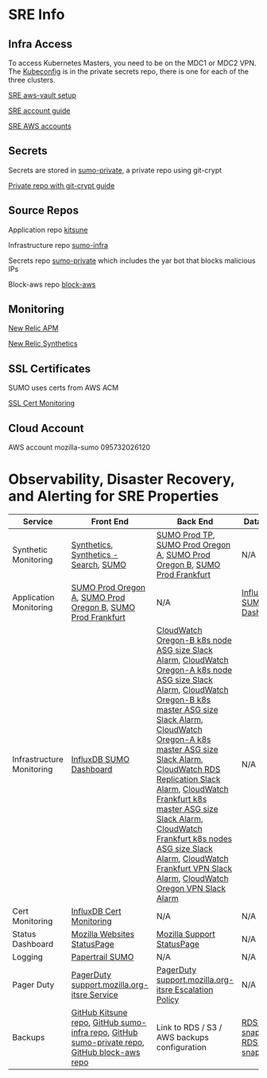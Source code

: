 # SRE Info

## Infra Access
To access Kubernetes Masters, you need to be on the MDC1 or MDC2 VPN.  The [Kubeconfig](https://github.com/mozilla-it/sumo-private/blob/master/us-west-2a/kubectl.us-west-2a.conf) is in the private secrets repo, there is one for each of the three clusters.

[SRE aws-vault setup](https://mana.mozilla.org/wiki/display/SRE/aws-vault)

[SRE account guide](https://mana.mozilla.org/wiki/display/SRE/AWS+Account+access+guide)

[SRE AWS accounts](https://github.com/mozilla-it/itsre-accounts/blob/master/accounts/mozilla-itsre/terraform.tfvars#L5)

## Secrets
Secrets are stored in [sumo-private](https://github.com/mozilla-it/sumo-private/), a private repo using git-crypt

[Private repo with git-crypt guide](https://mana.mozilla.org/wiki/display/SRE/Private+repos+with+git-crypt)

## Source Repos
Application repo [kitsune](https://github.com/mozilla/kitsune)

Infrastructure repo [sumo-infra](https://github.com/mozilla-it/sumo-infra)

Secrets repo [sumo-private](https://github.com/mozilla-it/sumo-private/) which includes the yar bot that blocks malicious IPs

Block-aws repo [block-aws](https://github.com/mozilla-it/block-aws/)

## Monitoring
[New Relic APM](https://rpm.newrelic.com/accounts/2239138/applications/153639011)

[New Relic Synthetics](https://synthetics.newrelic.com/accounts/2239138/monitors/3a8a4356-ba8e-46ef-b9f6-2fcadcc5e2bf)

## SSL Certificates
SUMO uses certs from AWS ACM

[SSL Cert Monitoring](https://metrics.mozilla-itsre.mozit.cloud/d/EsrIYzmWz/traffic?orgId=1)

## Cloud Account
AWS account mozilla-sumo 095732026120

# Observability, Disaster Recovery, and Alerting for SRE Properties
| Service | Front End | Back End | Database |
| --- | --- | --- | --- |
| Synthetic Monitoring | [Synthetics](https://synthetics.newrelic.com/accounts/2239138/monitors/71c8c6de-65f0-44fb-bbe5-f6ddb70885f1), [Synthetics - Search](https://synthetics.newrelic.com/accounts/2239138/monitors/ea6bab9e-f423-4012-b292-9c8dd04e1df0), [SUMO](https://synthetics.newrelic.com/accounts/2239138/monitors/3a8a4356-ba8e-46ef-b9f6-2fcadcc5e2bf) | [SUMO Prod TP](https://synthetics.newrelic.com/accounts/2239138/monitors/6d16feba-9acc-4d65-96b3-62d30c2c0db7), [SUMO Prod Oregon A](https://synthetics.newrelic.com/accounts/2239138/monitors/3dd4fcc6-9ad8-4dbc-b949-2639f6cb113d), [SUMO Prod Oregon B](https://synthetics.newrelic.com/accounts/2239138/monitors/c06b3b01-e556-4099-89c6-f4b3c1e87181), [SUMO Prod Frankfurt](https://synthetics.newrelic.com/accounts/2239138/monitors/098b84d4-b344-4b74-b628-727740be554d) | N/A |
| Application Monitoring	| [SUMO Prod Oregon A](https://rpm.newrelic.com/accounts/2239138/applications/153639010), [SUMO Prod Oregon B](https://rpm.newrelic.com/accounts/2239138/applications/153639233), [SUMO Prod Frankfurt](https://rpm.newrelic.com/accounts/2239138/applications/153284218) | N/A | [InfluxDB SUMO Dashboard](https://biff-5adb6e55.influxcloud.net/d/xQmdTPAZk/sumo?orgId=1&from=now-1h&to=now&var-env=prod&var-region=All) |
| Infrastructure Monitoring | [InfluxDB SUMO Dashboard](https://biff-5adb6e55.influxcloud.net/d/xQmdTPAZk/sumo?orgId=1&from=now-1h&to=now&var-env=prod&var-region=All) | [CloudWatch Oregon-B k8s node ASG size Slack Alarm](https://us-west-2.console.aws.amazon.com/cloudwatch/home?region=us-west-2#alarmsV2:alarm/nodes.k8s.us-west-2b.sumo.mozit.cloud-ASG-size), [CloudWatch Oregon-A k8s node ASG size Slack Alarm](https://us-west-2.console.aws.amazon.com/cloudwatch/home?region=us-west-2#alarmsV2:alarm/nodes.k8s.us-west-2a.sumo.mozit.cloud-ASG-size), [CloudWatch Oregon-B k8s master ASG size Slack Alarm](https://us-west-2.console.aws.amazon.com/cloudwatch/home?region=us-west-2#alarmsV2:alarm/master-us-west-2b.masters.k8s.us-west-2b.sumo.mozit.cloud-ASG-size), [CloudWatch Oregon-A k8s master ASG size Slack Alarm](https://us-west-2.console.aws.amazon.com/cloudwatch/home?region=us-west-2#alarmsV2:alarm/master-us-west-2a.masters.k8s.us-west-2a.sumo.mozit.cloud-ASG-size), [CloudWatch RDS Replication Slack Alarm](https://eu-central-1.console.aws.amazon.com/cloudwatch/home?region=eu-central-1#alarmsV2:alarm/awsrds-sumo-replica-ro-High-Replica-Lag), [CloudWatch Frankfurt k8s master ASG size Slack Alarm](https://eu-central-1.console.aws.amazon.com/cloudwatch/home?region=eu-central-1#alarmsV2:alarm/master-eu-central-1a.masters.k8s.eu-central-1a.sumo.mozit.cloud-ASG-size), [CloudWatch Frankfurt k8s nodes ASG size Slack Alarm](https://eu-central-1.console.aws.amazon.com/cloudwatch/home?region=eu-central-1#alarmsV2:alarm/nodes.k8s.eu-central-1a.sumo.mozit.cloud-ASG-size), [CloudWatch Frankfurt VPN Slack Alarm](https://eu-central-1.console.aws.amazon.com/cloudwatch/home?region=eu-central-1#alarmsV2:alarm/eu-central-1-VPN), [CloudWatch Oregon VPN Slack Alarm](https://us-west-2.console.aws.amazon.com/cloudwatch/home?region=us-west-2#alarmsV2:alarm/us-west-2-VPN) | N/A |
| Cert Monitoring | [InfluxDB Cert Monitoring](https://biff-5adb6e55.influxcloud.net/d/uy9KMJGWzsd/ssl-certs?orgId=1) | N/A | N/A |
| Status Dashboard | [Mozilla Websites StatusPage](https://mozilla.statuspage.io/) | [Mozilla Support StatusPage](https://manage.statuspage.io/pages/xy7xhsxcp3zc/components/dyyshh18k1g7/edit) | N/A | 
| Logging | [Papertrail SUMO](https://my.papertrailapp.com/groups/13629141/events) | N/A | N/A |
| Pager Duty | [PagerDuty support.mozilla.org-itsre Service](https://mozilla.pagerduty.com/services/PN78MXK/settings) | [PagerDuty support.mozilla.org-itsre Escalation Policy](https://mozilla.pagerduty.com/escalation_policies#PVGMF9K) | N/A |
| Backups | [GitHub Kitsune repo](https://github.com/mozilla/kitsune), [GitHub sumo-infra repo](https://github.com/mozilla-it/sumo-infra), [GitHub sumo-private repo](https://github.com/mozilla-it/sumo-private/), [GitHub block-aws repo](https://github.com/mozilla-it/block-aws/) | Link to RDS / S3 / AWS backups configuration | [RDS prod snapshots](https://us-west-2.console.aws.amazon.com/rds/home?region=us-west-2#db-snapshots:), [RDS dev snapshots](https://eu-central-1.console.aws.amazon.com/rds/home?region=eu-central-1#db-snapshots:) |
